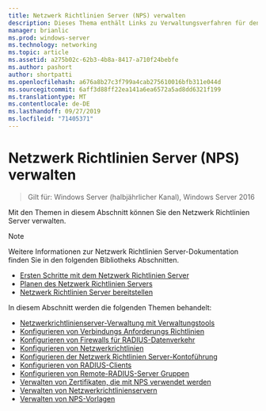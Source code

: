 ```yaml
---
title: Netzwerk Richtlinien Server (NPS) verwalten
description: Dieses Thema enthält Links zu Verwaltungsverfahren für den Netzwerk Richtlinien Server unter Windows Server 2016 und enthält Links zu weiteren Anleitungen zu NPS.
manager: brianlic
ms.prod: windows-server
ms.technology: networking
ms.topic: article
ms.assetid: a275b02c-62b3-4b8a-8417-a710f24bebfe
ms.author: pashort
author: shortpatti
ms.openlocfilehash: a676a8b27c3f799a4cab275610016bfb311e044d
ms.sourcegitcommit: 6aff3d88ff22ea141a6ea6572a5ad8dd6321f199
ms.translationtype: MT
ms.contentlocale: de-DE
ms.lasthandoff: 09/27/2019
ms.locfileid: "71405371"
---
```

# <a name="manage-network-policy-server-nps"></a>Netzwerk Richtlinien Server (NPS) verwalten

>Gilt für: Windows Server (halbjährlicher Kanal), Windows Server 2016

Mit den Themen in diesem Abschnitt können Sie den Netzwerk Richtlinien Server verwalten.  
  
>[!NOTE]
>Weitere Informationen zur Netzwerk Richtlinien Server-Dokumentation finden Sie in den folgenden Bibliotheks Abschnitten.  
>- [Ersten Schritte mit dem Netzwerk Richtlinien Server](nps-getstart-top.md)
>- [Planen des Netzwerk Richtlinien Servers](nps-plan-top.md)
>- [Netzwerk Richtlinien Server bereitstellen](nps-deploy.md)  
  
In diesem Abschnitt werden die folgenden Themen behandelt:  
  
- [Netzwerkrichtlinienserver-Verwaltung mit Verwaltungstools](nps-admintools.md)
- [Konfigurieren von Verbindungs Anforderungs Richtlinien](nps-crp-configure.md)
- [Konfigurieren von Firewalls für RADIUS-Datenverkehr](nps-firewalls-configure.md)
- [Konfigurieren von Netzwerkrichtlinien](nps-np-configure.md)
- [Konfigurieren der Netzwerk Richtlinien Server-Kontoführung](nps-accounting-configure.md)
- [Konfigurieren von RADIUS-Clients](nps-radius-clients-configure.md)
- [Konfigurieren von Remote-RADIUS-Server Gruppen](nps-crp-rrsg-configure.md)
- [Verwalten von Zertifikaten, die mit NPS verwendet werden](nps-manage-certificates.md)
- [Verwalten von Netzwerkrichtlinienservern](nps-manage-servers.md)
- [Verwalten von NPS-Vorlagen](nps-manage-templates.md)

